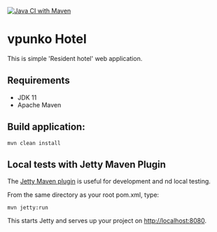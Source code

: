 [![Java CI with Maven](https://github.com/Brest-Java-Course-2021/vpunko/actions/workflows/maven.yml/badge.svg?branch=main)](https://github.com/Brest-Java-Course-2021/vpunko/actions/workflows/maven.yml)
# vpunko Hotel

This is simple 'Resident hotel' web application.

## Requirements

* JDK 11
* Apache Maven

## Build application:
```
mvn clean install
```

## Local tests with Jetty Maven Plugin

The [Jetty Maven plugin](https://www.eclipse.org/jetty/documentation/jetty-10/programming-guide/index.html#jetty-maven-plugin) is useful for development and nd local testing.

From the same directory as your root pom.xml, type:
```
mvn jetty:run
```

This starts Jetty and serves up your project on [http://localhost:8080](http://localhost:8080).